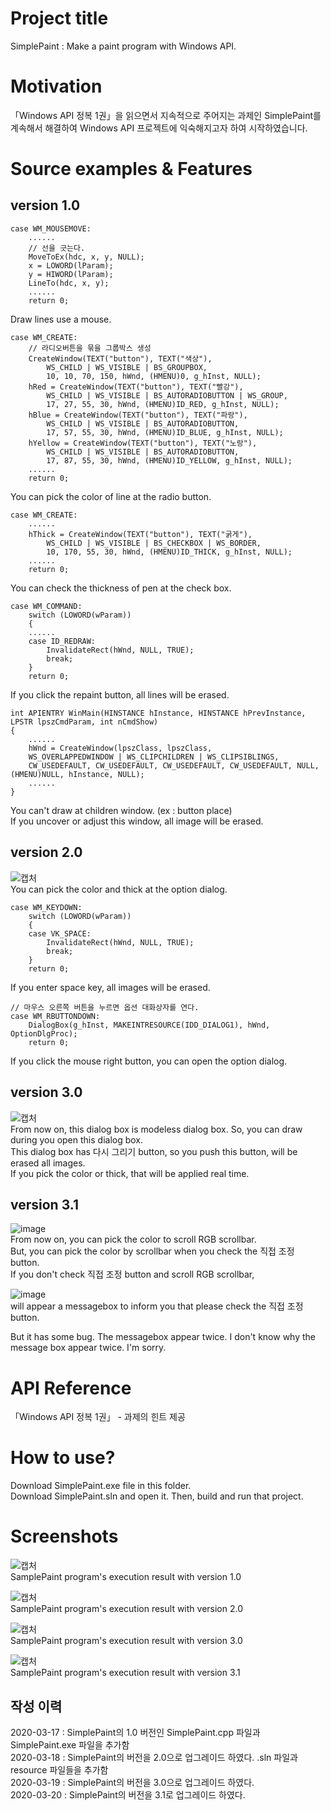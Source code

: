 # Project title
  
SimplePaint : Make a paint program with Windows API.  
  
# Motivation
  
「Windows API 정복 1권」을 읽으면서 지속적으로 주어지는 과제인 SimplePaint를 계속해서 해결하여 Windows API 프로젝트에 익숙해지고자 하여 시작하였습니다.  
  
# Source examples & Features
  
## version 1.0
  
	case WM_MOUSEMOVE:
		......
		// 선을 긋는다.
		MoveToEx(hdc, x, y, NULL);
		x = LOWORD(lParam);
		y = HIWORD(lParam);
		LineTo(hdc, x, y);
		......
		return 0;
  
Draw lines use a mouse.  
  
	case WM_CREATE:
		// 라디오버튼을 묶을 그룹박스 생성
		CreateWindow(TEXT("button"), TEXT("색상"),
			WS_CHILD | WS_VISIBLE | BS_GROUPBOX,
			10, 10, 70, 150, hWnd, (HMENU)0, g_hInst, NULL);
		hRed = CreateWindow(TEXT("button"), TEXT("빨강"),
			WS_CHILD | WS_VISIBLE | BS_AUTORADIOBUTTON | WS_GROUP,
			17, 27, 55, 30, hWnd, (HMENU)ID_RED, g_hInst, NULL);
		hBlue = CreateWindow(TEXT("button"), TEXT("파랑"),
			WS_CHILD | WS_VISIBLE | BS_AUTORADIOBUTTON,
			17, 57, 55, 30, hWnd, (HMENU)ID_BLUE, g_hInst, NULL);
		hYellow = CreateWindow(TEXT("button"), TEXT("노랑"),
			WS_CHILD | WS_VISIBLE | BS_AUTORADIOBUTTON,
			17, 87, 55, 30, hWnd, (HMENU)ID_YELLOW, g_hInst, NULL);
		......
		return 0;
  
You can pick the color of line at the radio button.  
  
	case WM_CREATE:
		......
		hThick = CreateWindow(TEXT("button"), TEXT("굵게"),
			WS_CHILD | WS_VISIBLE | BS_CHECKBOX | WS_BORDER,
			10, 170, 55, 30, hWnd, (HMENU)ID_THICK, g_hInst, NULL);
		......
		return 0;
  
You can check the thickness of pen at the check box.  
  
	case WM_COMMAND:
		switch (LOWORD(wParam))
		{
		......
		case ID_REDRAW:
			InvalidateRect(hWnd, NULL, TRUE);
			break;
		}
		return 0;
  
If you click the repaint button, all lines will be erased.  
  
	int APIENTRY WinMain(HINSTANCE hInstance, HINSTANCE hPrevInstance, LPSTR lpszCmdParam, int nCmdShow)
	{
		......
		hWnd = CreateWindow(lpszClass, lpszClass,
		WS_OVERLAPPEDWINDOW | WS_CLIPCHILDREN | WS_CLIPSIBLINGS,
		CW_USEDEFAULT, CW_USEDEFAULT, CW_USEDEFAULT, CW_USEDEFAULT, NULL, (HMENU)NULL, hInstance, NULL);
		......
	}
  
You can't draw at children window. (ex : button place)  
If you uncover or adjust this window, all image will be erased.  
  
## version 2.0
  
![캡처](https://user-images.githubusercontent.com/51042546/76929586-e8499980-6927-11ea-8964-4183c5d948cc.JPG)  
You can pick the color and thick at the option dialog.  
  
	case WM_KEYDOWN:
		switch (LOWORD(wParam))
		{
		case VK_SPACE:
			InvalidateRect(hWnd, NULL, TRUE);
			break;
		}
		return 0;
  
If you enter space key, all images will be erased.  
  
	// 마우스 오른쪽 버튼을 누르면 옵션 대화상자를 연다.
	case WM_RBUTTONDOWN:
		DialogBox(g_hInst, MAKEINTRESOURCE(IDD_DIALOG1), hWnd, OptionDlgProc);
		return 0;
  
If you click the mouse right button, you can open the option dialog.  
  
## version 3.0
  
![캡처](https://user-images.githubusercontent.com/51042546/77033324-3aeb8a00-69ea-11ea-86d0-dae84fda5c74.JPG)  
From now on, this dialog box is modeless dialog box. So, you can draw during you open this dialog box.  
This dialog box has 다시 그리기 button, so you push this button, will be erased all images.  
If you pick the color or thick, that will be applied real time.  
  
## version 3.1
  
![image](https://user-images.githubusercontent.com/51042546/77131279-7d6e9e80-6a9e-11ea-9ed4-d6c9f94d497d.png)  
From now on, you can pick the color to scroll RGB scrollbar.  
But, you can pick the color by scrollbar when you check the 직접 조정 button.  
If you don't check 직접 조정 button and scroll RGB scrollbar,  
  
![image](https://user-images.githubusercontent.com/51042546/77131381-d3434680-6a9e-11ea-9a44-e5e070a971fd.png)  
will appear a messagebox to inform you that please check the 직접 조정 button.  
  
But it has some bug. The messagebox appear twice. I don't know why the message box appear twice. I'm sorry.
  
# API Reference
  
「Windows API 정복 1권」 - 과제의 힌트 제공
  
# How to use?
  
Download SimplePaint.exe file in this folder.  
Download SimplePaint.sln and open it. Then, build and run that project.  
  
# Screenshots
  
![캡처](https://user-images.githubusercontent.com/51042546/76831199-38fabd00-686a-11ea-9829-0ecd987fa19c.JPG)  
SamplePaint program's execution result with version 1.0  
  
![캡처](https://user-images.githubusercontent.com/51042546/76929349-4164fd80-6927-11ea-8ca1-cfdd357509d1.JPG)  
SamplePaint program's execution result with version 2.0  
  
![캡처](https://user-images.githubusercontent.com/51042546/77033602-0a582000-69eb-11ea-9500-d5a01581228e.JPG)  
SamplePaint program's execution result with version 3.0  
  
![캡처](https://user-images.githubusercontent.com/51042546/77131503-32a15680-6a9f-11ea-837e-3b2db0fdf176.JPG)  
SamplePaint program's execution result with version 3.1  
  
## 작성 이력
  
2020-03-17 : SimplePaint의 1.0 버전인 SimplePaint.cpp 파일과 SimplePaint.exe 파일을 추가함  
2020-03-18 : SimplePaint의 버전을 2.0으로 업그레이드 하였다. .sln 파일과 resource 파일들을 추가함  
2020-03-19 : SimplePaint의 버전을 3.0으로 업그레이드 하였다.  
2020-03-20 : SimplePaint의 버전을 3.1로 업그레이드 하였다.
